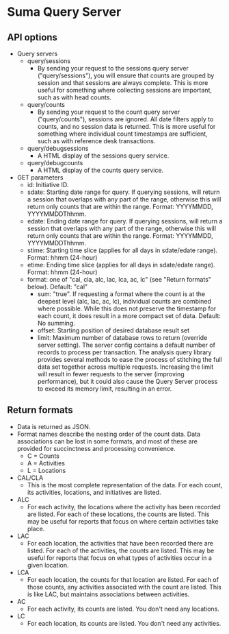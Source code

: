 Suma Query Server
=================

API options
------------
* Query servers
  * query/sessions
    * By sending your request to the sessions query server ("query/sessions"), you will ensure that counts are grouped by session and that sessions are always complete. This is more useful for something where collecting sessions are important, such as with head counts.
  * query/counts
    * By sending your request to the count query server ("query/counts"), sessions are ignored. All date filters apply to counts, and no session data is returned. This is more useful for something where individual count timestamps are sufficient, such as with reference desk transactions.
  * query/debugsessions
    * A HTML display of the sessions query service.
  * query/debugcounts
    * A HTML display of the counts query service.
* GET parameters
  * id: Initiative ID.
  * sdate: Starting date range for query. If querying sessions, will return a session that overlaps with any part of the range, otherwise this will return only counts that are within the range. Format: YYYYMMDD, YYYYMMDDThhmm.
  * edate: Ending date range for query. If querying sessions, will return a session that overlaps with any part of the range, otherwise this will return only counts that are within the range. Format: YYYYMMDD, YYYYMMDDThhmm.
  * stime: Starting time slice (applies for all days in sdate/edate range). Format: hhmm (24-hour)
  * etime: Ending time slice (applies for all days in sdate/edate range). Format: hhmm (24-hour)
  * format: one of "cal, cla, alc, lac, lca, ac, lc" (see "Return formats" below). Default: "cal"
    * sum: "true". If requesting a format where the count is at the deepest level (alc, lac, ac, lc), individual counts are combined where possible. While this does not preserve the timestamp for each count, it does result in a more compact set of data. Default: No summing.
    * offset: Starting position of desired database result set
    * limit: Maximum number of database rows to return (override server setting). The server config contains a default number of records to process per transaction. The analysis query library provides several methods to ease the process of stitching the full data set together across multiple requests. Increasing the limit will result in fewer requests to the server (improving performance), but it could also cause the Query Server process to exceed its memory limit, resulting in an error.

Return formats
---------------
* Data is returned as JSON.
* Format names describe the nesting order of the count data. Data associations can be lost in some formats, and most of these are provided for succinctness and processing convenience.
  * C = Counts
  * A = Activities
  * L = Locations
* CAL/CLA
  * This is the most complete representation of the data. For each count, its activities, locations, and initiatives are listed.
* ALC
  * For each activity, the locations where the activity has been recorded are listed. For each of these locations, the counts are listed. This may be useful for reports that focus on where certain activities take place.
* LAC
  * For each location, the activities that have been recorded there are listed. For each of the activities, the counts are listed. This may be useful for reports that focus on what types of activities occur in a given location.
* LCA
  * For each location, the counts for that location are listed. For each of those counts, any activities associated with the count are listed. This is like LAC, but maintains associations between activities.
* AC
  * For each activity, its counts are listed. You don't need any locations.
* LC
  * For each location, its counts are listed. You don't need any activities.
